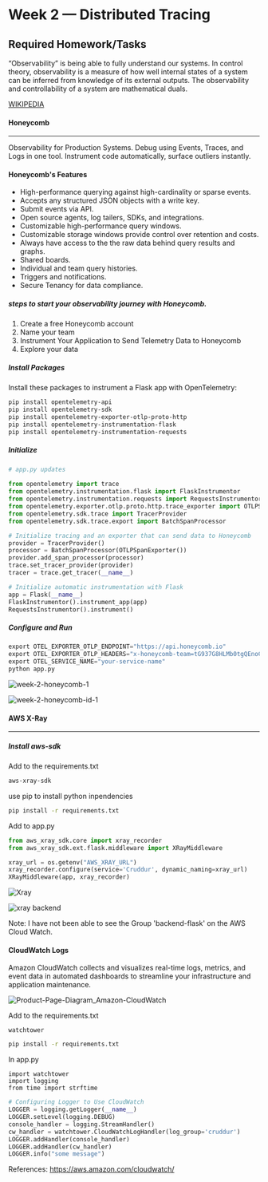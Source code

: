 # Week 2 — Distributed Tracing

## Required Homework/Tasks

“Observability” is being able to fully understand our systems. In control theory, observability is a measure of how well internal states of a system can be inferred from knowledge of its external outputs. The observability and controllability of a system are mathematical duals.

[WIKIPEDIA](https://en.wikipedia.org/wiki/Observability)

#### Honeycomb
-------------
Observability for Production Systems. Debug using Events, Traces, and Logs in one tool. Instrument code automatically, surface outliers instantly.

#### Honeycomb's Features
* High-performance querying against high-cardinality or sparse events.
* Accepts any structured JSON objects with a write key.
* Submit events via API.
* Open source agents, log tailers, SDKs, and integrations.
* Customizable high-performance query windows.
* Customizable storage windows provide control over retention and costs.
* Always have access to the the raw data behind query results and graphs.
* Shared boards.
* Individual and team query histories.
* Triggers and notifications.
* Secure Tenancy for data compliance.


##### steps to start your observability journey with Honeycomb.

1. Create a free Honeycomb account
2. Name your team
3. Instrument Your Application to Send Telemetry Data to Honeycomb
4. Explore your data

##### Install Packages
Install these packages to instrument a Flask app with OpenTelemetry:
```sh
pip install opentelemetry-api
pip install opentelemetry-sdk
pip install opentelemetry-exporter-otlp-proto-http
pip install opentelemetry-instrumentation-flask
pip install opentelemetry-instrumentation-requests
```

##### Initialize
```py
# app.py updates
    
from opentelemetry import trace
from opentelemetry.instrumentation.flask import FlaskInstrumentor
from opentelemetry.instrumentation.requests import RequestsInstrumentor
from opentelemetry.exporter.otlp.proto.http.trace_exporter import OTLPSpanExporter
from opentelemetry.sdk.trace import TracerProvider
from opentelemetry.sdk.trace.export import BatchSpanProcessor

# Initialize tracing and an exporter that can send data to Honeycomb
provider = TracerProvider()
processor = BatchSpanProcessor(OTLPSpanExporter())
provider.add_span_processor(processor)
trace.set_tracer_provider(provider)
tracer = trace.get_tracer(__name__)

# Initialize automatic instrumentation with Flask
app = Flask(__name__)
FlaskInstrumentor().instrument_app(app)
RequestsInstrumentor().instrument()
```

##### Configure and Run
```py
export OTEL_EXPORTER_OTLP_ENDPOINT="https://api.honeycomb.io"
export OTEL_EXPORTER_OTLP_HEADERS="x-honeycomb-team=tG937G8HLMb0tgQEnoCRTB"
export OTEL_SERVICE_NAME="your-service-name"
python app.py
```
![week-2-honeycomb-1](https://user-images.githubusercontent.com/88502375/221677153-a3828096-b04f-4cd7-a498-468f322cfa39.jpg)

![week-2-honeycomb-id-1](https://user-images.githubusercontent.com/88502375/221677182-5c48415d-31d4-4f04-9c9b-e8fbcaa0fda9.jpg)





#### AWS X-Ray
--------------

##### Install aws-sdk
Add to the requirements.txt
```sh
aws-xray-sdk
```

use pip to install python inpendencies
```sh
pip install -r requirements.txt
```

Add to app.py

```py
from aws_xray_sdk.core import xray_recorder
from aws_xray_sdk.ext.flask.middleware import XRayMiddleware

xray_url = os.getenv("AWS_XRAY_URL")
xray_recorder.configure(service='Cruddur', dynamic_naming=xray_url)
XRayMiddleware(app, xray_recorder)
```
![Xray](https://user-images.githubusercontent.com/88502375/221696030-5b48cebc-8eb4-4423-b89d-b23baa90b9a7.png)

![xray backend](https://user-images.githubusercontent.com/88502375/221696202-6079fde6-d428-45cf-a85e-3aee23acc158.png)

Note: I have not been able to see the Group 'backend-flask' on the AWS Cloud Watch.


#### CloudWatch Logs

Amazon CloudWatch collects and visualizes real-time logs, metrics, and event data in automated dashboards to streamline your infrastructure and application maintenance.

![Product-Page-Diagram_Amazon-CloudWatch](https://user-images.githubusercontent.com/88502375/221828823-24d149c6-d9e8-411b-b1bf-bf444c2fa973.png)

Add to the requirements.txt

```
watchtower
```
```sh
pip install -r requirements.txt
```

In app.py

```
import watchtower
import logging
from time import strftime
```

```py
# Configuring Logger to Use CloudWatch
LOGGER = logging.getLogger(__name__)
LOGGER.setLevel(logging.DEBUG)
console_handler = logging.StreamHandler()
cw_handler = watchtower.CloudWatchLogHandler(log_group='cruddur')
LOGGER.addHandler(console_handler)
LOGGER.addHandler(cw_handler)
LOGGER.info("some message")
```


References: https://aws.amazon.com/cloudwatch/
